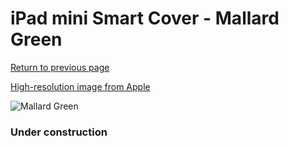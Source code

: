 # iPad mini Smart Cover - Mallard Green

[Return to previous page](/ipad_mini4)

[High-resolution image from Apple](https://store.storeimages.cdn-apple.com/8756/as-images.apple.com/is/MJM43?wid=4500&hei=4500&fmt=png)

<div style="width: 384px"><img src="/everypreview/MJM43.png" alt="Mallard Green"></div>

### Under construction
